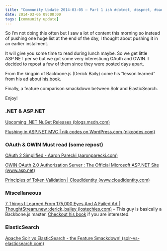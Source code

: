 ```yaml
---
title: "Community Update 2014-03-05 – Part 1 ish #dotnet, #aspnet, #oauth and #owin"
date: 2014-03-05 09:00:00
tags: [community update]
---
```


So I’m not doing this often but I saw a lot of content this morning so instead of pushing one huge list at the end of the day, I thought about pushing it in an earlier instalment. 

It will give you some time to read during lunch maybe. So we get little ASP.NET per se but we got some very interestiung OAuth and OWIN. I decided to repost a few of them since they were posted days apart. 

From the kingpin of Backbone.js (Derick Baily) come his “lesson learned” from his ad about [his book](http://backboneplugins.com/). 

Finally, a feature comparison smackdown between Solr and ElasticSearch.

Enjoy!

### .NET &amp; ASP.NET

[Upcoming .NET NuGet Releases (blogs.msdn.com)](http://blogs.msdn.com/b/dotnet/archive/2014/03/04/upcoming-net-nuget-releases.aspx)

[Flushing in ASP.NET MVC | nik codes on WordPress.com (nikcodes.com)](http://nikcodes.com/2014/03/04/flushing-in-asp-net-mvc/)

### OAuth &amp; OWIN Must read (some repost)

[OAuth 2 Simplified - Aaron Parecki (aaronparecki.com)](http://aaronparecki.com/articles/2012/07/29/1/oauth2-simplified)

[OWIN OAuth 2.0 Authorization Server : The Official Microsoft ASP.NET Site (www.asp.net)](http://www.asp.net/aspnet/overview/owin-and-katana/owin-oauth-20-authorization-server)

[Principles of Token Validation | CloudIdentity (www.cloudidentity.com)](http://www.cloudidentity.com/blog/2014/03/03/principles-of-token-validation/)

### Miscellaneous

[7 Things I Learned From 175,000 Eyes And A Failed Ad | ThoughtStream.new :derick_bailey (lostechies.com)](http://lostechies.com/derickbailey/2014/03/05/7-things-i-learned-from-175000-eyes-on-a-failed-ad/) – This guy is basically a Backbone.js master. [Checkout his book](http://backboneplugins.com/) if you are interested.

### ElasticSearch

[Apache Solr vs ElasticSearch - the Feature Smackdown! (solr-vs-elasticsearch.com)](http://solr-vs-elasticsearch.com/)